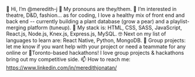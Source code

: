 👋 Hi, I’m @meredith-j
🌈 My pronouns are they/them.
👀 I’m interested in theatre, D&D, fashion... as for coding, I love a healthy mix of front end and back end -- currently building a plant database (grow a pear) and a playlist-merging platform (tuneup).
🌱 My stack is: HTML, CSS, SASS, JavaScript, React.js, Node.js, Knex.js, Express.js, MySQL.
🤓 Next on my list of languages to learn are: React Native, Python, MongoDB.
💞️ Group projects: let me know if you want help with your project or need a teammate for any online or 📍Toronto-based hackathons! I love group projects & hackathons bring out my competitive side.
📫 How to reach me: https://www.linkedin.com/in/meredithjonatan/

<!---
meredith-j/meredith-j is a ✨ special ✨ repository because its `README.md` (this file) appears on your GitHub profile.
You can click the Preview link to take a look at your changes.
--->
